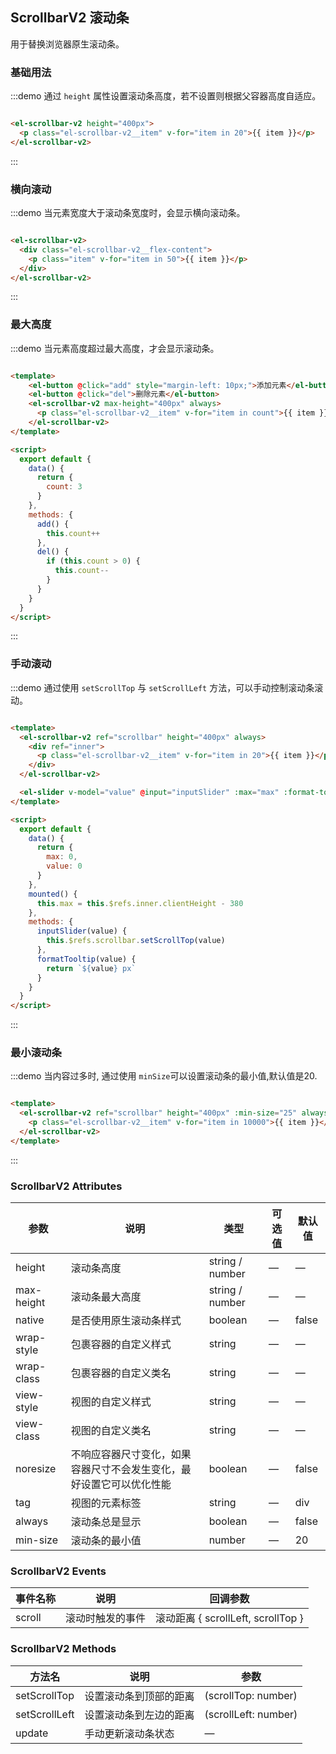 ## ScrollbarV2 滚动条

用于替换浏览器原生滚动条。

### 基础用法

:::demo 通过 `height` 属性设置滚动条高度，若不设置则根据父容器高度自适应。

```html

<el-scrollbar-v2 height="400px">
  <p class="el-scrollbar-v2__item" v-for="item in 20">{{ item }}</p>
</el-scrollbar-v2>
```

:::

### 横向滚动

:::demo 当元素宽度大于滚动条宽度时，会显示横向滚动条。

```html

<el-scrollbar-v2>
  <div class="el-scrollbar-v2__flex-content">
    <p class="item" v-for="item in 50">{{ item }}</p>
  </div>
</el-scrollbar-v2>
```

:::

### 最大高度

:::demo 当元素高度超过最大高度，才会显示滚动条。

```html

<template>
    <el-button @click="add" style="margin-left: 10px;">添加元素</el-button>
    <el-button @click="del">删除元素</el-button>
    <el-scrollbar-v2 max-height="400px" always>
      <p class="el-scrollbar-v2__item" v-for="item in count">{{ item }}</p>
    </el-scrollbar-v2>
</template>

<script>
  export default {
    data() {
      return {
        count: 3
      }
    },
    methods: {
      add() {
        this.count++
      },
      del() {
        if (this.count > 0) {
          this.count--
        }
      }
    }
  }
</script>
```

:::

### 手动滚动

:::demo 通过使用 `setScrollTop` 与 `setScrollLeft` 方法，可以手动控制滚动条滚动。

```html

<template>
  <el-scrollbar-v2 ref="scrollbar" height="400px" always>
    <div ref="inner">
      <p class="el-scrollbar-v2__item" v-for="item in 20">{{ item }}</p>
    </div>
  </el-scrollbar-v2>

  <el-slider v-model="value" @input="inputSlider" :max="max" :format-tooltip="formatTooltip"></el-slider>
</template>

<script>
  export default {
    data() {
      return {
        max: 0,
        value: 0
      }
    },
    mounted() {
      this.max = this.$refs.inner.clientHeight - 380
    },
    methods: {
      inputSlider(value) {
        this.$refs.scrollbar.setScrollTop(value)
      },
      formatTooltip(value) {
        return `${value} px`
      }
    }
  }
</script>
```

:::

### 最小滚动条

:::demo 当内容过多时, 通过使用 `minSize`可以设置滚动条的最小值,默认值是20.

```html

<template>
  <el-scrollbar-v2 ref="scrollbar" height="400px" :min-size="25" always>
    <p class="el-scrollbar-v2__item" v-for="item in 10000">{{ item }}</p>
  </el-scrollbar-v2>
</template>
```

:::

### ScrollbarV2 Attributes

| 参数          | 说明            | 类型            | 可选值                 | 默认值   |
|-------------  |---------------- |---------------- |---------------------- |-------- |
| height          | 滚动条高度         | string / number  |          —             |    —     |
| max-height          | 滚动条最大高度         | string / number  |          —             |    —     |
| native          | 是否使用原生滚动条样式         | boolean  |          —             |    false     |
| wrap-style    | 包裹容器的自定义样式  | string | — |    —  |
| wrap-class  | 包裹容器的自定义类名    | string  |    —  |  — |
| view-style  | 视图的自定义样式    | string  |    —  |  — |
| view-class  | 视图的自定义类名    | string  |    —  |  — |
| noresize  | 不响应容器尺寸变化，如果容器尺寸不会发生变化，最好设置它可以优化性能    | boolean  |    —  |  false |
| tag  | 视图的元素标签    | string  |    —  |  div |
| always  | 滚动条总是显示    | boolean  |    —  |  false |
| min-size  | 滚动条的最小值    | number  |    —  |  20 |

### ScrollbarV2 Events

| 事件名称 | 说明 | 回调参数 |
|---------- |-------- |---------- |
| scroll | 滚动时触发的事件 | 滚动距离 { scrollLeft, scrollTop }|

### ScrollbarV2 Methods

| 方法名      | 说明          | 参数    |
|---------- |-------------- | --------------
| setScrollTop | 设置滚动条到顶部的距离 | (scrollTop: number) |
| setScrollLeft | 设置滚动条到左边的距离 | (scrollLeft: number) |
| update | 手动更新滚动条状态 | —   |